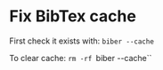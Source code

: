 # Fix BibTex cache

First check it exists with: `biber --cache`

To clear cache: `rm -rf `biber --cache``
